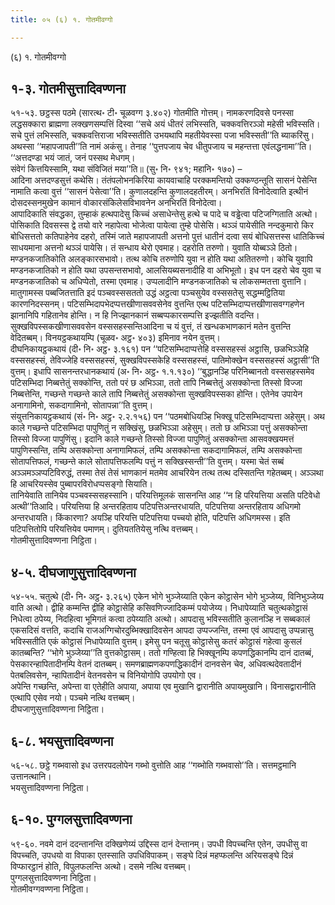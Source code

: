 ```yaml
---
title: ०५ (६) १. गोतमीवग्गो

---
```

(६) १. गोतमीवग्गो  


## १-३. गोतमीसुत्तादिवण्णना

५१-५३. छट्ठस्स पठमे (सारत्थ॰ टी॰ चूळवग्ग ३.४०२) गोतमीति गोत्तम्। नामकरणदिवसे पनस्सा लद्धसक्कारा ब्राह्मणा लक्खणसम्पत्तिं दिस्वा ‘‘सचे अयं धीतरं लभिस्सति, चक्कवत्तिरञ्ञो महेसी भविस्सति। सचे पुत्तं लभिस्सति, चक्कवत्तिराजा भविस्सतीति उभयथापि महतीयेवस्सा पजा भविस्सती’’ति ब्याकरिंसु। अथस्सा ‘‘महापजापती’’ति नामं अकंसु। तेनाह ‘‘पुत्तपजाय चेव धीतुपजाय च महन्तत्ता एवंलद्धनामा’’ति।  
‘‘अत्तदण्डा भयं जातं, जनं पस्सथ मेधगम्।  
संवेगं कित्तयिस्सामि, यथा संविजितं मया’’ति॥ (सु॰ नि॰ ९४१; महानि॰ १७०) –  
आदिना अत्तदण्डसुत्तं कथेसि। तंतंपलोभनकिरिया कायवाचाहि परक्कमन्तियो उक्कण्ठन्तूति सासनं पेसेन्ति नामाति कत्वा वुत्तं ‘‘सासनं पेसेत्वा’’ति। कुणालदहन्ति कुणालदहतीरम्। अनभिरतिं विनोदेत्वाति इत्थीनं दोसदस्सनमुखेन कामानं वोकारसंकिलेसविभावनेन अनभिरतिं विनोदेत्वा।  
आपादिकाति संवद्धका, तुम्हाकं हत्थपादेसु किच्चं असाधेन्तेसु हत्थे च पादे च वड्ढेत्वा पटिजग्गिताति अत्थो। पोसिकाति दिवसस्स द्वे तयो वारे नहापेत्वा भोजेत्वा पायेत्वा तुम्हे पोसेसि। थञ्ञं पायेसीति नन्दकुमारो किर बोधिसत्ततो कतिपाहेनेव दहरो, तस्मिं जाते महापजापती अत्तनो पुत्तं धातीनं दत्वा सयं बोधिसत्तस्स धातिकिच्चं साधयमाना अत्तनो थञ्ञं पायेसि। तं सन्धाय थेरो एवमाह। दहरोति तरुणो। युवाति योब्बञ्ञे ठितो। मण्डनकजातिकोति अलङ्कारसभावो। तत्थ कोचि तरुणोपि युवा न होति यथा अतितरुणो। कोचि युवापि मण्डनकजातिको न होति यथा उपसन्तसभावो, आलसियब्यसनादीहि वा अभिभूतो। इध पन दहरो चेव युवा च मण्डनकजातिको च अधिप्पेतो, तस्मा एवमाह। उप्पलादीनि मण्डनकजातिको च लोकसम्मतत्ता वुत्तानि।  
मातुगामस्स पब्बजितत्ताति इदं पञ्चवस्ससततो उद्धं अट्ठत्वा पञ्चसुयेव वस्ससतेसु सद्धम्मट्ठितिया कारणनिदस्सनम्। पटिसम्भिदापभेदप्पत्तखीणासववसेनेव वुत्तन्ति एत्थ पटिसम्भिदाप्पत्तखीणासवग्गहणेन झानानिपि गहितानेव होन्ति। न हि निज्झानकानं सब्बप्पकारसम्पत्ति इज्झतीति वदन्ति। सुक्खविपस्सकखीणासववसेन वस्ससहस्सन्तिआदिना च यं वुत्तं, तं खन्धकभाणकानं मतेन वुत्तन्ति वेदितब्बम्। विनयट्ठकथायम्पि (चूळव॰ अट्ठ॰ ४०३) इमिनाव नयेन वुत्तम्।  
दीघनिकायट्ठकथायं (दी॰ नि॰ अट्ठ॰ ३.१६१) पन ‘‘पटिसम्भिदाप्पत्तेहि वस्ससहस्सं अट्ठासि, छळभिञ्ञेहि वस्ससहस्सं, तेविज्जेहि वस्ससहस्सं, सुक्खविपस्सकेहि वस्ससहस्सं, पातिमोक्खेन वस्ससहस्सं अट्ठासी’’ति वुत्तम्। इधापि सासनन्तरधानकथायं (अ॰ नि॰ अट्ठ॰ १.१.१३०) ‘‘बुद्धानञ्हि परिनिब्बानतो वस्ससहस्समेव पटिसम्भिदा निब्बत्तेतुं सक्कोन्ति, ततो परं छ अभिञ्ञा, ततो तापि निब्बत्तेतुं असक्कोन्ता तिस्सो विज्जा निब्बत्तेन्ति, गच्छन्ते गच्छन्ते काले तापि निब्बत्तेतुं असक्कोन्ता सुक्खविपस्सका होन्ति। एतेनेव उपायेन अनागामिनो, सकदागामिनो, सोतापन्ना’’ति वुत्तम्।  
संयुत्तनिकायट्ठकथायं (सं॰ नि॰ अट्ठ॰ २.२.१५६) पन ‘‘पठमबोधियञ्हि भिक्खू पटिसम्भिदाप्पत्ता अहेसुम्। अथ काले गच्छन्ते पटिसम्भिदा पापुणितुं न सक्खिंसु, छळभिञ्ञा अहेसुम्। ततो छ अभिञ्ञा पत्तुं असक्कोन्ता तिस्सो विज्जा पापुणिंसु। इदानि काले गच्छन्ते तिस्सो विज्जा पापुणितुं असक्कोन्ता आसवक्खयमत्तं पापुणिस्सन्ति, तम्पि असक्कोन्ता अनागामिफलं, तम्पि असक्कोन्ता सकदागामिफलं, तम्पि असक्कोन्ता सोतापत्तिफलं, गच्छन्ते काले सोतापत्तिफलम्पि पत्तुं न सक्खिस्सन्ती’’ति वुत्तम्। यस्मा चेतं सब्बं अञ्ञमञ्ञप्पटिविरुद्धं, तस्मा तेसं तेसं भाणकानं मतमेव आचरियेन तत्थ तत्थ दस्सितन्ति गहेतब्बम्। अञ्ञथा हि आचरियस्सेव पुब्बापरविरोधप्पसङ्गो सियाति।  
तानियेवाति तानियेव पञ्चवस्ससहस्सानि। परियत्तिमूलकं सासनन्ति आह ‘‘न हि परियत्तिया असति पटिवेधो अत्थी’’तिआदि। परियत्तिया हि अन्तरहिताय पटिपत्तिअन्तरधायति, पटिपत्तिया अन्तरहिताय अधिगमो अन्तरधायति। किंकारणा? अयञ्हि परियत्ति पटिपत्तिया पच्चयो होति, पटिपत्ति अधिगमस्स। इति पटिपत्तितोपि परियत्तियेव पमाणम्। दुतियततियेसु नत्थि वत्तब्बम्।  
गोतमीसुत्तादिवण्णना निट्ठिता।  


## ४-५. दीघजाणुसुत्तादिवण्णना

५४-५५. चतुत्थे (दी॰ नि॰ अट्ठ॰ ३.२६५) एकेन भोगे भुञ्जेय्याति एकेन कोट्ठासेन भोगे भुञ्जेय्य, विनिभुञ्जेय्य वाति अत्थो। द्वीहि कम्मन्ति द्वीहि कोट्ठासेहि कसिवणिज्जादिकम्मं पयोजेय्य। निधापेय्याति चतुत्थकोट्ठासं निधेत्वा ठपेय्य, निदहित्वा भूमिगतं कत्वा ठपेय्याति अत्थो। आपदासु भविस्सतीति कुलानञ्हि न सब्बकालं एकसदिसं वत्तति, कदाचि राजअग्गिचोरदुब्भिक्खादिवसेन आपदा उप्पज्जन्ति, तस्मा एवं आपदासु उप्पन्नासु भविस्सतीति एकं कोट्ठासं निधापेय्याति वुत्तम्। इमेसु पन चतूसु कोट्ठासेसु कतरं कोट्ठासं गहेत्वा कुसलं कातब्बन्ति? ‘‘भोगे भुञ्जेय्या’’ति वुत्तकोट्ठासम्। ततो गण्हित्वा हि भिक्खूनम्पि कपणद्धिकानम्पि दानं दातब्बं, पेसकारन्हापितादीनम्पि वेतनं दातब्बम्। समणब्राह्मणकपणद्धिकादीनं दानवसेन चेव, अधिवत्थदेवतादीनं पेतबलिवसेन, न्हापितादीनं वेतनवसेन च विनियोगोपि उपयोगो एव।  
अपेन्ति गच्छन्ति, अपेन्ता वा एतेहीति अपाया, अपाया एव मुखानि द्वारानीति अपायमुखानि। विनासद्वारानीति एत्थापि एसेव नयो। पञ्चमे नत्थि वत्तब्बम्।  
दीघजाणुसुत्तादिवण्णना निट्ठिता।  


## ६-८. भयसुत्तादिवण्णना

५६-५८. छट्ठे गब्भवासो इध उत्तरपदलोपेन गब्भो वुत्तोति आह ‘‘गब्भोति गब्भवासो’’ति। सत्तमट्ठमानि उत्तानत्थानि।  
भयसुत्तादिवण्णना निट्ठिता।  


## ६-१०. पुग्गलसुत्तादिवण्णना

५९-६०. नवमे दानं ददन्तानन्ति दक्खिणेय्यं उद्दिस्स दानं देन्तानम्। उपधी विपच्चन्ति एतेन, उपधीसु वा विपच्चति, उपधयो वा विपाका एतस्साति उपधिविपाकम्। सङ्घे दिन्नं महप्फलन्ति अरियसङ्घे दिन्नं विप्फारट्ठानं होति, विपुलफलन्ति अत्थो। दसमे नत्थि वत्तब्बम्।  
पुग्गलसुत्तादिवण्णना निट्ठिता।  
गोतमीवग्गवण्णना निट्ठिता।  